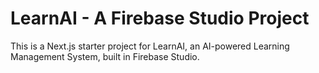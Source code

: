 # LearnAI - A Firebase Studio Project

This is a Next.js starter project for LearnAI, an AI-powered Learning Management System, built in Firebase Studio.
